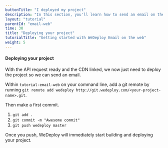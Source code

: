 ```yaml
---
buttonTitle: "I deployed my project"
description: "In this section, you'll learn how to send an email on the web using the WeDeploy API Client."
layout: "tutorial"
parentId: "email-web"
time: 30
title: "Deploying your project"
tutorialTitle: "Getting started with WeDeploy Email on the web"
weight: 5
---
```


#### Deploying your project

With the API request ready and the CDN linked, we now just need to deploy the project so we can send an email.

Within `tutorial-email-web` on your command line, add a git remote by running `git remote add wedeploy http://git.wedeploy.com/<your-project-name>.git`.

Then make a first commit. 
1. `git add .`
2. `git commit -m "Awesome commit"`
3. `git push wedeploy master`

Once you push, WeDeploy will immediately start building and deploying your project.


